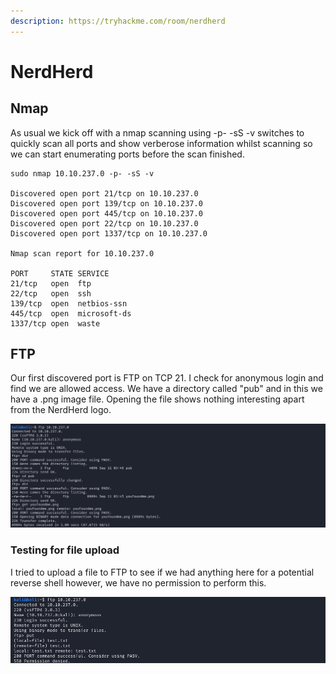 ```yaml
---
description: https://tryhackme.com/room/nerdherd
---
```


# NerdHerd

## Nmap

As usual we kick off with a nmap scanning using -p- -sS -v switches to quickly scan all ports and show verberose information whilst scanning so we can start enumerating ports before the scan finished.

```
sudo nmap 10.10.237.0 -p- -sS -v

Discovered open port 21/tcp on 10.10.237.0
Discovered open port 139/tcp on 10.10.237.0
Discovered open port 445/tcp on 10.10.237.0
Discovered open port 22/tcp on 10.10.237.0
Discovered open port 1337/tcp on 10.10.237.0

Nmap scan report for 10.10.237.0
                                                                                                                                                                                                           
PORT     STATE SERVICE                                                                                                                                                                                                                     
21/tcp   open  ftp                                                                                                                                                                                                                         
22/tcp   open  ssh                                                                                                                                                                                                                         
139/tcp  open  netbios-ssn                                                                                                                                                                                                                 
445/tcp  open  microsoft-ds                                                                                                                                                                                                                
1337/tcp open  waste    
```

## FTP

Our first discovered port is FTP on TCP 21. I check for anonymous login and find we are allowed access. We have a directory called "pub" and in this we have a .png image file. Opening the file shows nothing interesting apart from the NerdHerd logo.

![](<../../../.gitbook/assets/image (310).png>)

### Testing for file upload

I tried to upload a file to FTP to see if we had anything here for a potential reverse shell however, we have no permission to perform this.

![](<../../../.gitbook/assets/image (311) (1).png>)
